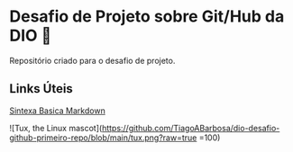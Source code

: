 # Desafio de Projeto sobre Git/Hub da DIO :dart:
Repositório criado para o desafio de projeto.

## Links Úteis
[Sintexa Basica Markdown](https://www.markdownguide.org/basic-syntax/)

![Tux, the Linux mascot](https://github.com/TiagoABarbosa/dio-desafio-github-primeiro-repo/blob/main/tux.png?raw=true =100)
